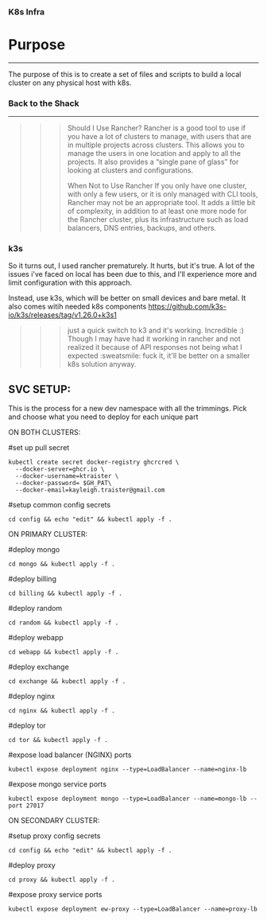 ### K8s Infra

# Purpose
--------------
The purpose of this is to create a set of files and scripts to build a local cluster on any physical host with k8s.

### Back to the Shack
---------------------------------------------------------------------------------
>>> Should I Use Rancher?
>>> Rancher is a good tool to use if you have a lot of clusters to manage, with users that are in multiple projects across clusters. This allows you to manage the users in one location and apply to all the projects. It also provides a “single pane of glass” for looking at clusters and configurations.
>>> 
>>> When Not to Use Rancher
>>> If you only have one cluster, with only a few users, or it is only managed with CLI tools, Rancher may not be an appropriate tool. It adds a little bit of complexity, in addition to at least one more node for the Rancher cluster, plus its infrastructure such as load balancers, DNS entries, backups, and others.

### k3s

So it turns out, I used rancher prematurely. It hurts, but it's true. A lot of the issues i've faced on local has been due to this, and I'll experience more and limit configuration with this approach.

Instead, use k3s, which will be better on small devices and bare metal. It also comes witih needed k8s components
https://github.com/k3s-io/k3s/releases/tag/v1.26.0+k3s1

>>> just a quick switch to k3 and it's working. Incredible :) Though I may have had it working in rancher and not realized it because of API responses not being what I expected :sweatsmile:
>>> fuck it, it'll be better on a smaller k8s solution anyway.

SVC SETUP:
--------------------------
This is the process for a new dev namespace with all the trimmings.
Pick and choose what you need to deploy for each unique part

ON BOTH CLUSTERS:

#set up pull secret
```
kubectl create secret docker-registry ghcrcred \
  --docker-server=ghcr.io \
  --docker-username=ktraister \
  --docker-password= $GH_PAT\
  --docker-email=kayleigh.traister@gmail.com
```

#setup common config secrets
```
cd config && echo "edit" && kubectl apply -f .
```

ON PRIMARY CLUSTER:

#deploy mongo
```
cd mongo && kubectl apply -f .
```

#deploy billing
```
cd billing && kubectl apply -f .
```

#deploy random
```
cd random && kubectl apply -f .
```

#deploy webapp
```
cd webapp && kubectl apply -f .
```

#deploy exchange
```
cd exchange && kubectl apply -f .
```

#deploy nginx
```
cd nginx && kubectl apply -f .
```

#deploy tor
```
cd tor && kubectl apply -f .
```

#expose load balancer (NGINX) ports
```
kubectl expose deployment nginx --type=LoadBalancer --name=nginx-lb
```

#expose mongo service ports
```
kubectl expose deployment mongo --type=LoadBalancer --name=mongo-lb --port 27017
```

ON SECONDARY CLUSTER:

#setup proxy config secrets
```
cd config && echo "edit" && kubectl apply -f .
```

#deploy proxy
```
cd proxy && kubectl apply -f .
```

#expose proxy service ports
```
kubectl expose deployment ew-proxy --type=LoadBalancer --name=proxy-lb
```


